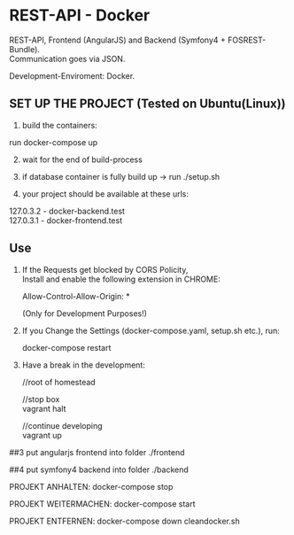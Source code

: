 # REST-API - Docker

REST-API, Frontend (AngularJS) and Backend (Symfony4 + FOSREST-Bundle).  
Communication goes via JSON.  

Development-Enviroment: Docker. 
  

## SET UP THE PROJECT (Tested on Ubuntu(Linux))

1. build the containers:  
  
  run docker-compose up  

2. wait for the end of build-process 
  
3. if database container is fully build up -> run ./setup.sh  
 
4. your project should be available at these urls:  
  
  127.0.3.2  - docker-backend.test  
  127.0.3.1 - docker-frontend.test  



## Use 

1. If the Requests get blocked by CORS Policity,  
   Install and enable the following extension in CHROME:  

   Allow-Control-Allow-Origin: *  

   (Only for Development Purposes!)

2. If you Change the Settings (docker-compose.yaml, setup.sh etc.), run:  
   
   docker-compose restart

3. Have a break in the development:
  
    //root of homestead 
    
    //stop box  
    vagrant halt
    
    //continue developing  
    vagrant up  



##3 put angularjs frontend into folder ./frontend

##4 put symfony4 backend into folder ./backend

PROJEKT ANHALTEN:
docker-compose stop

PROJEKT WEITERMACHEN:
docker-compose start


PROJEKT ENTFERNEN:
docker-compose down
cleandocker.sh